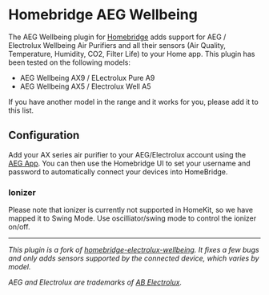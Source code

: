 
# Homebridge AEG Wellbeing

The AEG Wellbeing plugin for [Homebridge](https://github.com/nfarina/homebridge) adds support for AEG / Electrolux Wellbeing Air Purifiers and all their sensors (Air Quality, Temperature, Humidity, CO2, Filter Life) to your Home app. This plugin has been tested on the following models:

- AEG Wellbeing AX9 / ELectrolux Pure A9
- AEG Wellbeing AX5 / Electrolux Well A5

If you have another model in the range and it works for you, please add it to this list.

## Configuration

Add your AX series air purifier to your AEG/Electrolux account using the [AEG App](https://apps.apple.com/gb/app/aeg/id1599494494). You can then use the Homebridge UI to set your username and password to automatically connect your devices into HomeBridge.


### Ionizer

Please note that ionizer is currently not supported in HomeKit, so we have mapped it to Swing Mode. Use oscilliator/swing mode to control the ionizer on/off.

---

*This plugin is a fork of [homebridge-electrolux-wellbeing](https://github.com/baboons/homebridge-electrolux-wellbeing). It fixes a few bugs and only adds sensors supported by the connected device, which varies by model.*

*AEG and Electrolux are trademarks of [AB Electrolux](https://www.electroluxgroup.com/).*
